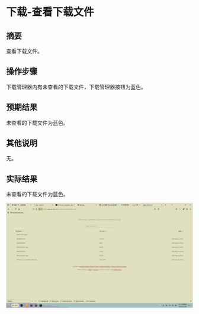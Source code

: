 # 下载-查看下载文件

## 摘要

查看下载文件。

## 操作步骤

下载管理器内有未查看的下载文件，下载管理器按钮为蓝色。

## 预期结果

未查看的下载文件为蓝色。

## 其他说明

无。

## 实际结果

未查看的下载文件为蓝色。

![alt text](image-97.png)